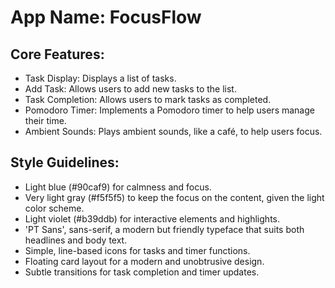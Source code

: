 # **App Name**: FocusFlow

## Core Features:

- Task Display: Displays a list of tasks.
- Add Task: Allows users to add new tasks to the list.
- Task Completion: Allows users to mark tasks as completed.
- Pomodoro Timer: Implements a Pomodoro timer to help users manage their time.
- Ambient Sounds: Plays ambient sounds, like a café, to help users focus.

## Style Guidelines:

- Light blue (#90caf9) for calmness and focus.
- Very light gray (#f5f5f5) to keep the focus on the content, given the light color scheme.
- Light violet (#b39ddb) for interactive elements and highlights.
- 'PT Sans', sans-serif, a modern but friendly typeface that suits both headlines and body text.
- Simple, line-based icons for tasks and timer functions.
- Floating card layout for a modern and unobtrusive design.
- Subtle transitions for task completion and timer updates.
